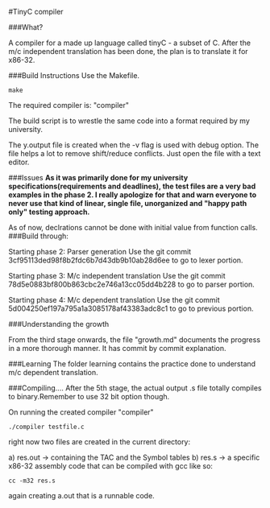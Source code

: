 #TinyC compiler

###What?

A compiler for a made up language called tinyC - a subset of C. After the m/c independent translation has been done, the plan is to translate it for x86-32.

###Build Instructions
Use the Makefile.

```
make
```

The required compiler is: "compiler"

The build script is to wrestle the same code into a format required by my university.

The y.output file is created when the -v flag is used with debug option. The file helps a lot to remove shift/reduce conflicts. Just open the file with a text editor.

###Issues
**As it was primarily done for my university specifications(requirements and deadlines), the test files are a very bad examples in the phase 2. I really apologize for that and warn everyone to never use that kind of linear, single file, unorganized and "happy path only" testing approach.**


As of now, declrations cannot be done with initial value from function calls.
###Build through:

Starting phase 2: Parser generation
Use the git commit 3cf95113ded98f8b2fdc6b7d43db9b10ab28d6ee to go to lexer portion.

Starting phase 3: M/c independent translation
Use the git commit 78d5e0883bf800b863cbc2e746a13cc05dd4b228 to go to parser portion.

Starting phase 4: M/c dependent translation
Use the git commit 5d004250ef197a795a1a3085178af43383adc8c1 to go to previous portion.

###Understanding the growth

From the third stage onwards, the file "growth.md" documents the progress in a more thorough manner. It has commit by commit explanation.

###Learning
The folder learning contains the practice done to understand m/c dependent translation.

###Compiling....
After the 5th stage, the actual output .s file totally compiles to binary.Remember to use 32 bit option though. 

On running the created compiler "compiler"

```
./compiler testfile.c
```

right now two files are created in the current directory:

a) res.out -> containing the TAC and the Symbol tables
b) res.s -> a specific x86-32 assembly code that can be compiled with gcc like so:

```
cc -m32 res.s 
```

again creating a.out that is a runnable code.
